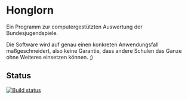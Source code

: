 # Honglorn

Ein Programm zur computergestützten Auswertung der Bundesjugendspiele.

Die Software wird auf genau einen konkreten Anwendungsfall maßgeschneidert, also keine Garantie, dass andere Schulen das Ganze ohne Weiteres einsetzen können. ;)

## Status
[![Build status](https://ci.appveyor.com/api/projects/status/0x46y0yevktvbw1l/branch/master?svg=true)](https://ci.appveyor.com/project/Danghor/honglorn/branch/master)
